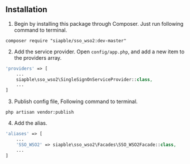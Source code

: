 ## Installation
1. Begin by installing this package through Composer. Just run following command to terminal.
```
composer require "siapble/sso_wso2:dev-master"
```

2. Add the service provider. Open `config/app.php`, and add a new item to the providers array.
```php
'providers' => [
    ...
    siapble\sso_wso2\SingleSignOnServiceProvider::class,
    ...
]
```

3. Publish config file, Following command to terminal.
```
php artisan vendor:publish
```

4. Add the alias.
```php
'aliases' => [
    ...
    'SSO_WSO2' => siapble\sso_wso2\Facades\SSO_WSO2Facade::class,
    ...
]
```